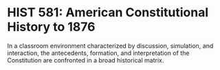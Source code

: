 # HIST 581: American Constitutional History to 1876

In a classroom environment characterized by discussion, simulation, and interaction, the antecedents, formation, and interpretation of the Constitution are confronted in a broad historical matrix.